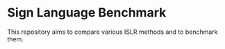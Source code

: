# Sign Language Benchmark

This repository aims to compare various ISLR methods and to benchmark them.
